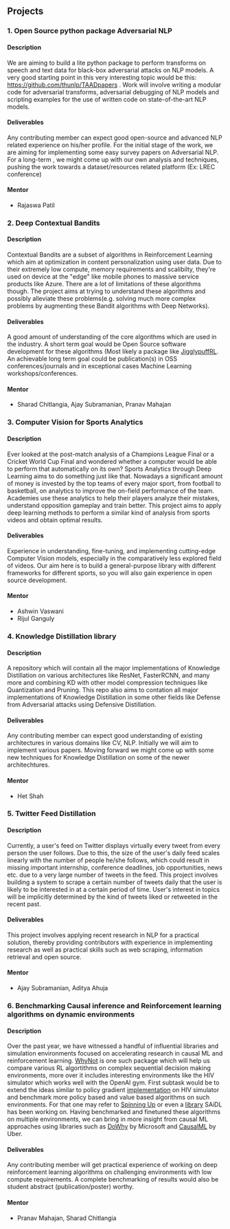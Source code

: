 ## Projects

### 1. Open Source python package Adversarial NLP 
#### Description
We are aiming to build a lite python package to perform transforms on speech and text data for black-box adversarial attacks on NLP models. A very good starting point in this very interesting topic would be this: https://github.com/thunlp/TAADpapers . Work will involve writing a modular code for adversarial transforms, adversarial debugging of NLP models and scripting examples for the use of written code on state-of-the-art NLP models.
#### Deliverables
Any contributing member can expect good open-source and advanced NLP related experience on his/her profile. For the initial stage of the work, we are aiming for implementing some easy survey papers on Adversarial NLP. For a long-term , we might come up with our own analysis and techniques, pushing the work towards a dataset/resources related platform (Ex: LREC conference)
#### Mentor
 - Rajaswa Patil
 
### 2. Deep Contextual Bandits
#### Description
Contextual Bandits are a subset of algorithms in Reinforcement Learning which aim at optimization in content personalization using user data. Due to their extremely low compute, memory requirements and scalibilty, they're used on device at the "edge" like mobile phones to massive service products like Azure. There are a lot of limitations of these algorithms though. The project aims at trying to understand these algorithms and possibly alleviate these problems(e.g. solving much more complex problems by augmenting these Bandit algorithms with Deep Networks).
#### Deliverables
A good amount of understanding of the core algorithms which are used in the industry. A short term goal would be Open Source software development for these algorithms (Most likely a package like [JigglypuffRL](https://github.com/SforAiDl/JigglypuffRL). An achievable long term goal could be publication(s) in OSS conferences/journals and in exceptional cases Machine Learning workshops/conferences.
#### Mentor
 - Sharad Chitlangia, Ajay Subramanian, Pranav Mahajan
 
### 3. Computer Vision for Sports Analytics 
#### Description
Ever looked at the post-match analysis of a Champions League Final or a Cricket World Cup Final and wondered whether a computer would be able to perform that automatically on its own? Sports Analytics through Deep Learning aims to do something just like that. Nowadays a significant amount of money is invested by the top teams of every major sport, from football to basketball, on analytics to improve the on-field performance of the team. Academies use these analytics to help their players analyze their mistakes, understand opposition gameplay and train better. This project aims to apply deep learning methods to perform a similar kind of analysis from sports videos and obtain optimal results.
#### Deliverables
Experience in understanding, fine-tuning, and implementing cutting-edge Computer Vision models, especially in the comparatively less explored field of videos. Our aim here is to build a general-purpose library with different frameworks for different sports, so you will also gain experience in open source development. 
#### Mentor
 - Ashwin Vaswani
 - Rijul Ganguly
 
### 4. Knowledge Distillation library
#### Description 
A repository which will contain all the major implementations of Knowledge Distillation on various architectures like ResNet, FasterRCNN, and many more and combining KD with other model compression techniques like Quantization and Pruning. This repo also aims to contation all major implementations of Knowledge Distillation in some other fields like Defense from Adversarial attacks using Defensive Distillation. 
#### Deliverables 
Any contributing member can expect good understanding of existing architectures in various domains like CV, NLP. Initially we will aim to implement various papers. Moving forward we might come up with some new techniques for Knowledge Distillation on some of the newer architechtures. 
#### Mentor 
 - Het Shah
 
### 5. Twitter Feed Distillation
#### Description 
Currently, a user's feed on Twitter displays virtually every tweet from every person the user follows. Due to this, the size of the user's daily feed scales linearly with the number of people he/she follows, which could result in missing important internship, conference deadlines, job opportunities, news etc. due to a very large number of tweets in the feed.
This project involves building a system to scrape a certain number of tweets daily that the user is likely to be interested in at a certain period of time. User's interest in topics will be implicitly determined by the kind of tweets liked or retweeted in the recent past.

#### Deliverables 
This project involves applying recent research in NLP for a practical solution, thereby providing contributors with experience in implementing research as well as practical skills such as web scraping, information retrieval and open source.

#### Mentor 
 - Ajay Subramanian, Aditya Ahuja

### 6. Benchmarking Causal inference and Reinforcement learning algorithms on dynamic environments 
#### Description
Over the past year, we have witnessed a handful of influential libraries and simulation environments focused on accelerating research in causal ML and reinforcement learning. [WhyNot](https://github.com/zykls/whynot) is one such package which will help us compare various RL algortithms on complex sequential decision making environments, more over it includes interesting environments like the HIV simulator which works well with the OpenAI gym. First subtask would be to extend the ideas similar to policy gradient [implementation](https://github.com/zykls/whynot/blob/master/examples/reinforcement_learning/hiv_simulator.ipynb) on HIV simulator and benchmark more policy based and value based algorithms on such environments. For that one may refer to [Spinning Up](https://spinningup.openai.com/en/latest/index.html) or even a [library](https://github.com/SforAiDl/JigglypuffRL) SAiDL has been working on. Having benchmarked and finetuned these algorithms on multiple environments, we can bring in more insight from causal ML approaches using libraries such as [DoWhy](https://github.com/microsoft/dowhy) by Microsoft and [CausalML](https://github.com/uber/causalml) by Uber.

#### Deliverables
Any contributing member will get practical experience of working on deep reinforcement learning algorithms on challenging environments with low compute requirements. A complete benchmarking of results would also be student abstract (publication/poster) worthy.

#### Mentor
 - Pranav Mahajan, Sharad Chitlangia
